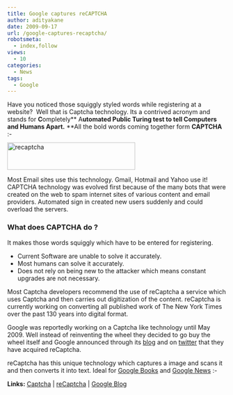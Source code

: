 ```yaml
---
title: Google captures reCAPTCHA
author: adityakane
date: 2009-09-17
url: /google-captures-recaptcha/
robotsmeta:
  - index,follow
views:
  - 10
categories:
  - News
tags:
  - Google
---
```

Have you noticed those squiggly styled words while registering at a website?  Well that is Captcha technology. Its a contrived acronym and stands for **C**ompletely** A**utomated **P**ublic **T**uring test to tell **C**omputers and **H**umans **A**part.** **All the bold words coming together form **CAPTCHA** <img src="http://devilsworkshop.org/wp-includes/images/smilies/simple-smile.png" alt=":-)" class="wp-smiley" style="height: 1em; max-height: 1em;" />

<img class="alignnone size-full wp-image-14446" src="http://cdn.devilsworkshop.org/files/2009/09/recaptcha.JPG" alt="recaptcha" width="294" height="63" />

Most Email sites use this technology. Gmail, Hotmail and Yahoo use it! CAPTCHA technology was evolved first because of the many bots that were created on the web to spam internet sites of various content and email providers. Automated sign in created new users suddenly and could overload the servers.

### What does CAPTCHA do ?

It makes those words squiggly which have to be entered for registering.

  * Current Software are unable to solve it accurately.
  * Most humans can solve it accurately.
  * Does not rely on being new to the attacker which means constant upgrades are not necessary.

Most Captcha developers recommend the use of reCaptcha a service which uses Captcha and then carries out digitization of the content. reCaptcha is currently working on converting all published work of The New York Times over the past 130 years into digital format.

Google was reportedly working on a Captcha like technology until May 2009. Well instead of reinventing the wheel they decided to go buy the wheel itself and Google announced through its <a href="http://googleblog.blogspot.com/2009/09/teaching-computers-to-read-google.html" onclick="_gaq.push(['_trackEvent', 'outbound-article', 'http://googleblog.blogspot.com/2009/09/teaching-computers-to-read-google.html', 'blog']);" >blog</a> and on <a href="http://twitter.com/google" onclick="_gaq.push(['_trackEvent', 'outbound-article', 'http://twitter.com/google', 'twitter']);" >twitter</a> that they have acquired reCaptcha.

reCaptcha has this unique technology which captures a image and scans it and then converts it into text. Ideal for <a href="http://books.google.com" onclick="_gaq.push(['_trackEvent', 'outbound-article', 'http://books.google.com', 'Google Books']);" >Google Books</a> and <a href="http://news.google.com" onclick="_gaq.push(['_trackEvent', 'outbound-article', 'http://news.google.com', 'Google News']);" >Google News</a> <img src="http://devilsworkshop.org/wp-includes/images/smilies/simple-smile.png" alt=":-)" class="wp-smiley" style="height: 1em; max-height: 1em;" />

**Links:** <a href="http://en.wikipedia.org/wiki/CAPTCHA" onclick="_gaq.push(['_trackEvent', 'outbound-article', 'http://en.wikipedia.org/wiki/CAPTCHA', 'Captcha']);" >Captcha</a> | <a href="http://recaptcha.net/" onclick="_gaq.push(['_trackEvent', 'outbound-article', 'http://recaptcha.net/', 'reCaptcha']);" >reCaptcha</a> | <a href="http://googleblog.blogspot.com/2009/09/teaching-computers-to-read-google.html" onclick="_gaq.push(['_trackEvent', 'outbound-article', 'http://googleblog.blogspot.com/2009/09/teaching-computers-to-read-google.html', 'Google Blog']);" >Google Blog</a>
